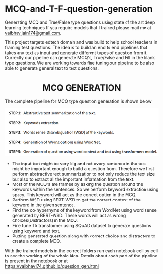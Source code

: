 # MCQ-and-T-F-question-generation
 Generating MCQ and True/False type questions using state of the art deep learning techniques
 If you require models that I trained please mail me at vaibhav.jain174@gmail.com.

This project targets edtech domain and was build to help school teachers in framing test questions. The idea is to build an end to end pipelines that takes any text as input and generate different types of question from it. Currently our pipeline can generate MCQ's, True/False and Fill in the blank type questions. We are working towards fine tuning our pipeline to be also able to generate general text to text questions.

<h1 align="center">MCQ GENERATION</h1>
The complete pipeline for MCQ type question generation is shown below

![MCQ generation pipeline](https://github.com/vaibhav174/MCQ-and-T-F-question-generation/blob/main/images/MCQ_pipline.png)

<ul>
	<li>The input text might be very big and not every sentence in the text might be important enough to build a question from. Therefore we first perform abstractive text summarization to not only reduce the text size but also to extract all the important information from the text.</li>
	<li>Most of the MCQ's are framed by asking the question around the keywords within the sentences. So we perform keyword extraction using spacy. This keyword will act as the correct option in the MCQ.</li>
	<li>Perform WSD using BERT-WSD to get the correct context of the keyword in the given sentence.</li>
	<li>Find the co-hypernyms of the keyword from WordNet using word sense generated by BERT-WSD. These words will act as wrong choices(Distractors) in the MCQ.</li>
	<li>Fine tune T5 transformer using SQuAD dataset to generate questions using keyword and text.</li>
	<li>Putting genetated question along with correct choice and distractors to create a complete MCQ.</li>
</ul>


 With the trained models in the correct folders run each notebook cell by cell to see the working of the whole idea. Details about each part of the pipeline is present in the notebook or at https://vaibhav174.github.io/question_gen.html

 

